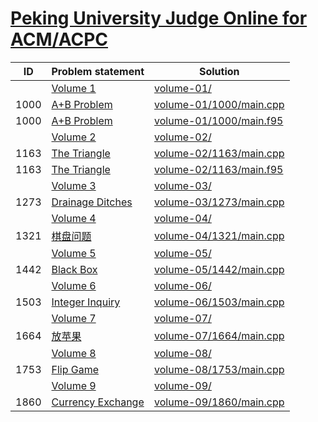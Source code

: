 # [Peking University Judge Online for ACM/ACPC](http://poj.org/problemlist)


| ID   | Problem statement                                   | Solution                                           |
|------|-----------------------------------------------------|----------------------------------------------------|
|      | [Volume 1](http://poj.org/problemlist?volume=1)     | [volume-01/](volume-01/)                           |
| 1000 | [A+B Problem](http://poj.org/problem?id=1000)       | [volume-01/1000/main.cpp](volume-01/1000/main.cpp) |
| 1000 | [A+B Problem](http://poj.org/problem?id=1000)       | [volume-01/1000/main.f95](volume-01/1000/main.f95) |
|      | [Volume 2](http://poj.org/problemlist?volume=2)     | [volume-02/](volume-02/)                           |
| 1163 | [The Triangle](http://poj.org/problem?id=1163)      | [volume-02/1163/main.cpp](volume-02/1163/main.cpp) |
| 1163 | [The Triangle](http://poj.org/problem?id=1163)      | [volume-02/1163/main.f95](volume-02/1163/main.f95) |
|      | [Volume 3](http://poj.org/problemlist?volume=3)     | [volume-03/](volume-03/)                           |
| 1273 | [Drainage Ditches](http://poj.org/problem?id=1273)  | [volume-03/1273/main.cpp](volume-03/1273/main.cpp) |
|      | [Volume 4](http://poj.org/problemlist?volume=4)     | [volume-04/](volume-04/)                           |
| 1321 | [棋盘问题](http://poj.org/problem?id=1321)              | [volume-04/1321/main.cpp](volume-04/1321/main.cpp) |
|      | [Volume 5](http://poj.org/problemlist?volume=5)     | [volume-05/](volume-05/)                           |
| 1442 | [Black Box](http://poj.org/problem?id=1442)         | [volume-05/1442/main.cpp](volume-05/1442/main.cpp) |
|      | [Volume 6](http://poj.org/problemlist?volume=6)     | [volume-06/](volume-06/)                           |
| 1503 | [Integer Inquiry](http://poj.org/problem?id=1503)   | [volume-06/1503/main.cpp](volume-06/1503/main.cpp) |
|      | [Volume 7](http://poj.org/problemlist?volume=7)     | [volume-07/](volume-07/)                           |
| 1664 | [放苹果](http://poj.org/problem?id=1664)               | [volume-07/1664/main.cpp](volume-07/1664/main.cpp) |
|      | [Volume 8](http://poj.org/problemlist?volume=8)     | [volume-08/](volume-08/)                           |
| 1753 | [Flip Game](http://poj.org/problem?id=1753)         | [volume-08/1753/main.cpp](volume-08/1753/main.cpp) |
|      | [Volume 9](http://poj.org/problemlist?volume=9)     | [volume-09/](volume-09/)                           |
| 1860 | [Currency Exchange](http://poj.org/problem?id=1860) | [volume-09/1860/main.cpp](volume-09/1860/main.cpp) |

